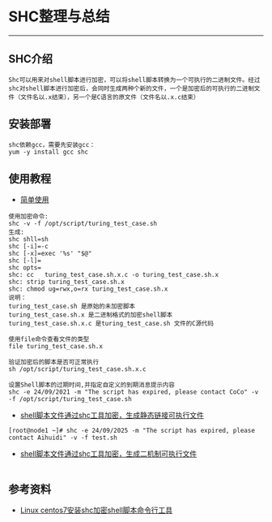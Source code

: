 
# SHC整理与总结

---

## SHC介绍
```.text
Shc可以用来对shell脚本进行加密，可以将shell脚本转换为一个可执行的二进制文件。经过shc对shell脚本进行加密后，会同时生成两种个新的文件，一个是加密后的可执行的二进制文件（文件名以.x结束），另一个是C语言的原文件（文件名以.x.c结束）
```

## 安装部署
```.text
shc依赖gcc，需要先安装gcc：
yum -y install gcc shc
```

## 使用教程
- [简单使用]()
```.text
使用加密命令:
shc -v -f /opt/script/turing_test_case.sh
生成:
shc shll=sh
shc [-i]=-c
shc [-x]=exec '%s' "$@"
shc [-l]=
shc opts=
shc: cc   turing_test_case.sh.x.c -o turing_test_case.sh.x
shc: strip turing_test_case.sh.x
shc: chmod ug=rwx,o=rx turing_test_case.sh.x
说明：
turing_test_case.sh 是原始的未加密脚本
turing_test_case.sh.x 是二进制格式的加密shell脚本
turing_test_case.sh.x.c 是turing_test_case.sh 文件的C源代码

使用file命令查看文件的类型
file turing_test_case.sh.x

验证加密后的脚本是否可正常执行
sh /opt/script/turing_test_case.sh.x.c

设置Shell脚本的过期时间,并指定自定义的到期消息提示内容
shc -e 24/09/2021 -m "The script has expired, please contact CoCo" -v -f /opt/script/turing_test_case.sh
```

- [shell脚本文件通过shc工具加密，生成静态链接可执行文件]()
```.text
[root@node1 ~]# shc -e 24/09/2025 -m "The script has expired, please contact Aihuidi" -v -f test.sh

```
- [shell脚本文件通过shc工具加密，生成二机制可执行文件]()
```.text

```










## 参考资料
- [Linux centos7安装shc加密shell脚本命令行工具](https://blog.51cto.com/zhangxueliang/11709061)










